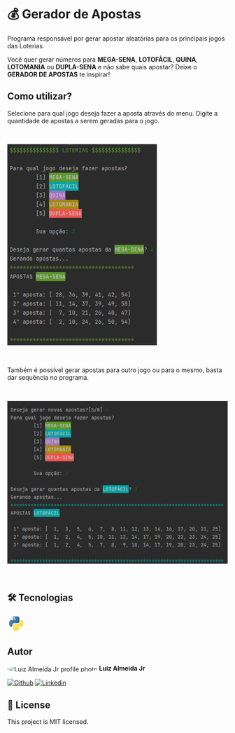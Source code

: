 # 💰 Gerador de Apostas

Programa responsável por gerar apostar aleatórias para os principais jogos das Loterias.
<br>

Você quer gerar números para **MEGA-SENA**, **LOTOFÁCIL**, **QUINA**, **LOTOMANIA** ou **DUPLA-SENA** e não sabe quais apostar?
Deixe o **GERADOR DE APOSTAS** te inspirar!

##  Como utilizar?
Selecione para qual jogo deseja fazer a aposta através do menu. Digite a quantidade de apostas a serem geradas para o jogo.

<br>

![Exemplo de Aposta Mega-Sena](/images/aposta1.png)

<br>

Também é possível gerar apostas para outro jogo ou para o mesmo, basta dar sequência no programa.

<br>

![Exemplo de Aposta Lotofácil](/images/aposta2.png)

<br>

## 🛠 Tecnologias
<img src="https://raw.githubusercontent.com/devicons/devicon/master/icons/python/python-original.svg" alt="Python Icon" width="40">

<br>

## Autor

<p><img align="center" src="https://avatars.githubusercontent.com/u/92612908?v=4" alt="Luiz Almeida Jr profile photo" width="40" style="border-radius: 50%">
<strong> Luiz Almeida Jr</strong></p>

[![Github](https://img.shields.io/badge/-Github-000?style=flat&logo=Github&logoColor=white)](https://github.com/LuizAlmeidaJr)
[![Linkedin](https://img.shields.io/badge/-LinkedIn-blue?style=flat&logo=Linkedin&logoColor=white)](https://www.linkedin.com/in/luiz-almeida-jr-643789224/)

## 📝 License
This project is MIT licensed.